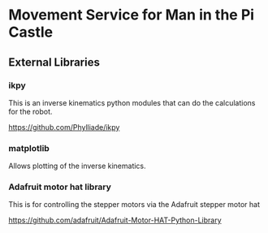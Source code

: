 # Movement Service for Man in the Pi Castle

## External Libraries

### ikpy

This is an inverse kinematics python modules that can do the calculations for the robot.

https://github.com/Phylliade/ikpy

### matplotlib

Allows plotting of the inverse kinematics.

### Adafruit motor hat library

This is for controlling the stepper motors via the Adafruit stepper motor hat

https://github.com/adafruit/Adafruit-Motor-HAT-Python-Library

